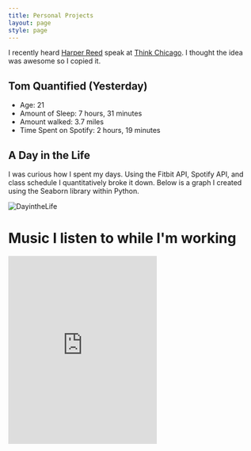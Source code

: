 ```yaml
---
title: Personal Projects
layout: page
style: page
---
```



I recently heard [Harper Reed](http://harperreed.com/#/) speak at [Think Chicago](http://www.thinkchicago.net). I thought the idea was awesome so I copied it. 
## Tom Quantified (Yesterday)
* Age: 21
* Amount of Sleep: 7 hours, 31 minutes
* Amount walked: 3.7 miles 
* Time Spent on Spotify: 2 hours, 19 minutes


## A Day in the Life

 I was curious how I spent my days. Using the Fitbit API, Spotify API, and class schedule I quantitatively broke it down. Below is a graph I created using the Seaborn library within Python.  

<img src="../../public/img/Unknown.png" alt="DayintheLife" >

# Music I listen to while I'm working

<div class="row" id="spotify"> 
	<p>
<iframe src="https://embed.spotify.com/?uri=spotify:track:2mP19NOAs1eNi9o6K8ngwt" 
width="300" height="380" frameborder="0" allowtransparency="true"></iframe>
	</p>
</div>